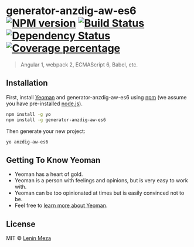# generator-anzdig-aw-es6 [![NPM version][npm-image]][npm-url] [![Build Status][travis-image]][travis-url] [![Dependency Status][daviddm-image]][daviddm-url] [![Coverage percentage][coveralls-image]][coveralls-url]

> Angular 1, webpack 2, ECMAScript 6, Babel, etc.

## Installation

First, install [Yeoman](http://yeoman.io) and generator-anzdig-aw-es6 using [npm](https://www.npmjs.com/) (we assume you have pre-installed [node.js](https://nodejs.org/)).

```bash
npm install -g yo
npm install -g generator-anzdig-aw-es6
```

Then generate your new project:

```bash
yo anzdig-aw-es6
```

## Getting To Know Yeoman

 * Yeoman has a heart of gold.
 * Yeoman is a person with feelings and opinions, but is very easy to work with.
 * Yeoman can be too opinionated at times but is easily convinced not to be.
 * Feel free to [learn more about Yeoman](http://yeoman.io/).

## License

MIT © [Lenin Meza](https://travis-ci.org/lenin-anzen)


[npm-image]: https://badge.fury.io/js/generator-anzdig-aw-es6.svg
[npm-url]: https://npmjs.org/package/generator-anzdig-aw-es6
[travis-image]: https://travis-ci.org/lenin-anzen/generator-anzdig-aw-es6.svg?branch=master
[travis-url]: https://travis-ci.org/lenin-anzen/generator-anzdig-aw-es6
[daviddm-image]: https://david-dm.org/lenin-anzen/generator-anzdig-aw-es6.svg?theme=shields.io
[daviddm-url]: https://david-dm.org/lenin-anzen/generator-anzdig-aw-es6
[coveralls-image]: https://coveralls.io/repos/lenin-anzen/generator-anzdig-aw-es6/badge.svg
[coveralls-url]: https://coveralls.io/r/lenin-anzen/generator-anzdig-aw-es6
